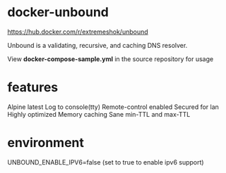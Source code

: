 # docker-unbound

https://hub.docker.com/r/extremeshok/unbound

Unbound is a validating, recursive, and caching DNS resolver.

View **docker-compose-sample.yml** in the source repository for usage

# features
Alpine latest
Log to console(tty)
Remote-control enabled
Secured for lan
Highly optimized
Memory caching
Sane min-TTL and max-TTL

# environment
UNBOUND_ENABLE_IPV6=false (set to true to enable ipv6 support)
